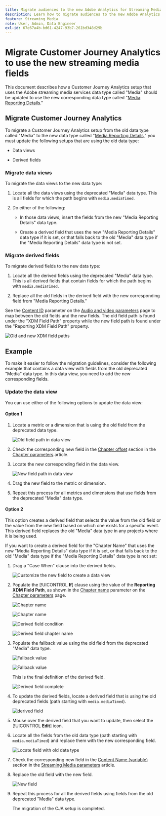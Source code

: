 ```yaml
---
title: Migrate audiences to the new Adobe Analytics for Streaming Media data type
description: Learn how to migrate audiences to the new Adobe Analytics for Streaming Media data type
feature: Streaming Media
role: User, Admin, Data Engineer
exl-id: 67e67a4b-bd61-4247-93b7-261bd348d29b
---
```

# Migrate Customer Journey Analytics to use the new streaming media fields

This document describes how a Customer Journey Analytics setup that uses the Adobe streaming media services data type called "Media" should be updated to use the new corresponding data type called "[Media Reporting Details](https://experienceleague.adobe.com/en/docs/experience-platform/xdm/data-types/media-reporting-details)."

## Migrate Customer Journey Analytics 

To migrate a Customer Journey Analytics setup from the old data type called "Media" to the new data type called "[Media Reporting Details](https://experienceleague.adobe.com/en/docs/experience-platform/xdm/data-types/media-reporting-details)," you must update the following setups that are using the old data type:

* Data views

* Derived fields

### Migrate data views

To migrate the data views to the new data type:

1. Locate all the data views using the deprecated "Media" data type. This is all fields for which the path begins with `media.mediaTimed`.

1. Do either of the following:

   * In those data views, insert the fields from the new "Media Reporting Details" data type. 

   * Create a derived field that uses the new "Media Reporting Details" data type if it is set, or that falls back to the old "Media" data type if the "Media Reporting Details" data type is not set.

### Migrate derived fields

To migrate derived fields to the new data type:

1. Locate all the derived fields using the deprecated "Media" data type. This is all derived fields that contain fields for which the path begins with `media.mediaTimed`.

1. Replace all the old fields in the derived field with the new corresponding field from "Media Reporting Details."

See the [Content ID](https://experienceleague.adobe.com/en/docs/media-analytics/using/implementation/variables/audio-video-parameters#content-id) parameter on the [Audio and video parameters](https://experienceleague.adobe.com/en/docs/media-analytics/using/implementation/variables/audio-video-parameters) page to map between the old fields and the new fields. The old field path is found under the "XDM Field Path" property while the new field path is found under the "Reporting XDM Field Path" property.

![Old and new XDM field paths](assets/field-paths-updated.jpeg)

## Example

To make it easier to follow the migration guidelines, consider the following example that contains a data view with fields from the old deprecated "Media" data type. In this data view, you need to add the new corresponding fields. 

### Update the data view

You can use either of the following options to update the data view:

#### Option 1

1. Locate a metric or a dimension that is using the old field from the deprecated data type.

   ![Old field path in data view](assets/old-field-data-view.jpeg)

1. Check the corresponding new field in the [Chapter offset](https://experienceleague.adobe.com/en/docs/media-analytics/using/implementation/variables/chapter-parameters#chapter-offset) section in the [Chapter parameters](https://experienceleague.adobe.com/en/docs/media-analytics/using/implementation/variables/chapter-parameters) article.

1. Locate the new corresponding field in the data view.

   ![New field path in data view](assets/new-field-data-view.jpeg)

1. Drag the new field to the metric or dimension.

1. Repeat this process for all metrics and dimensions that use fields from the deprecated "Media" data type.

#### Option 2

This option creates a derived field that selects the value from the old field or the value from the new field based on which one exists for a specific event. This derived field replaces the old "Media" data type in any projects where it is being used.

If you want to create a derived field for the "Chapter Name" that uses the new "Media Reporting Details" data type if it is set, or that falls back to the old "Media" data type if the "Media Reporting Details" data type is not set:

1. Drag a "Case When" clause into the derived fields.

   ![Customize the new field to create a data view](assets/create-derived-field2.jpeg)

1. Populate the [!UICONTROL **If**] clause using the value of the **Reporting XDM Field Path**, as shown in the [Chapter name](https://experienceleague.adobe.com/en/docs/media-analytics/using/implementation/variables/chapter-parameters#chapter-name) parameter on the [Chapter parameters](https://experienceleague.adobe.com/en/docs/media-analytics/using/implementation/variables/chapter-parameters) page.

   ![Chapter name](assets/chapter-name.jpeg)

   ![Chapter name](assets/chapter-name2.jpeg)

   ![Derived field condition](assets/derived-field-condition.jpeg)

   ![Derived field chapter name](assets/derived-field-chapter-name.jpeg)

1. Populate the fallback value using the old field from the deprecated "Media" data type.

   ![Fallback value](assets/fallback-value.jpeg)

   ![Fallback value](assets/fallback-value2.jpeg)

   This is the final definition of the derived field.

   ![Derived field complete](assets/derived-field-complete.jpeg)

1. To update the derived fields, locate a derived field that is using the old deprecated fields (path starting with `media.mediaTimed`).

   ![derived field](assets/old-derived-field.jpeg)

1. Mouse over the derived field that you want to update, then select the [!UICONTROL **Edit**] icon.

1. Locate all the fields from the old data type (path starting with `media.mediaTimed`) and replace them with the new corresponding field.

   ![Locate field with old data type](assets/locate-fields-with-old-datatype.jpeg)

1. Check the corresponding new field in the [Content Name (variable)](https://experienceleague.adobe.com/en/docs/media-analytics/using/implementation/variables/audio-video-parameters#content-name-variable) section in the [Streaming Media parameters](https://experienceleague.adobe.com/en/docs/media-analytics/using/implementation/variables/audio-video-parameters#content-name-variable) article.

1. Replace the old field with the new field.

   ![New field](assets/derived-field-new.jpeg)

1. Repeat this process for all the derived fields using fields from the old deprecated "Media" data type.

   The migration of the CJA setup is completed.
